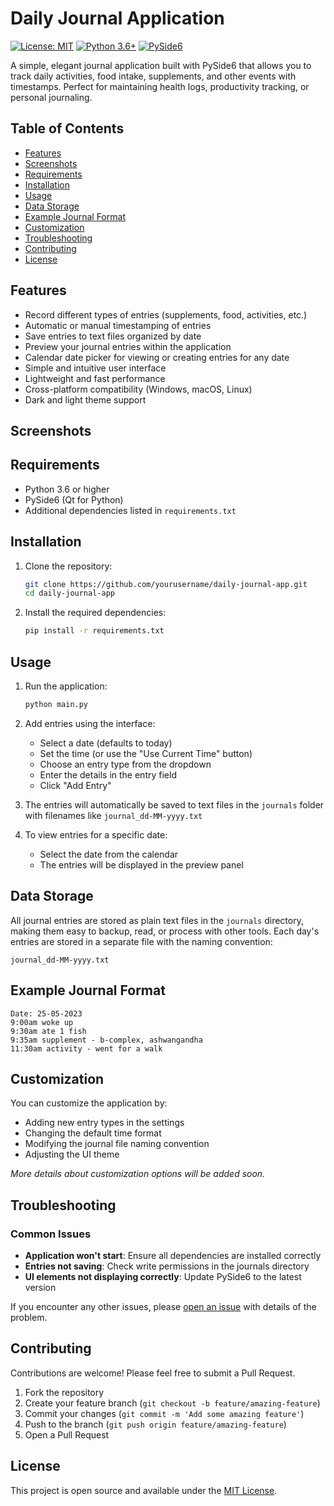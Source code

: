 # Daily Journal Application

[![License: MIT](https://img.shields.io/badge/License-MIT-yellow.svg)](https://opensource.org/licenses/MIT)
[![Python 3.6+](https://img.shields.io/badge/python-3.6+-blue.svg)](https://www.python.org/downloads/)
[![PySide6](https://img.shields.io/badge/PySide6-6.0+-green.svg)](https://wiki.qt.io/Qt_for_Python)

A simple, elegant journal application built with PySide6 that allows you to track daily activities, food intake, supplements, and other events with timestamps. Perfect for maintaining health logs, productivity tracking, or personal journaling.

## Table of Contents
- [Features](#features)
- [Screenshots](#screenshots)
- [Requirements](#requirements)
- [Installation](#installation)
- [Usage](#usage)
- [Data Storage](#data-storage)
- [Example Journal Format](#example-journal-format)
- [Customization](#customization)
- [Troubleshooting](#troubleshooting)
- [Contributing](#contributing)
- [License](#license)

## Features

- Record different types of entries (supplements, food, activities, etc.)
- Automatic or manual timestamping of entries
- Save entries to text files organized by date
- Preview your journal entries within the application
- Calendar date picker for viewing or creating entries for any date
- Simple and intuitive user interface
- Lightweight and fast performance
- Cross-platform compatibility (Windows, macOS, Linux)
- Dark and light theme support

## Screenshots



## Requirements

- Python 3.6 or higher
- PySide6 (Qt for Python)
- Additional dependencies listed in `requirements.txt`

## Installation

1. Clone the repository:
   ```bash
   git clone https://github.com/yourusername/daily-journal-app.git
   cd daily-journal-app
   ```

2. Install the required dependencies:
   ```bash
   pip install -r requirements.txt
   ```

## Usage

1. Run the application:
   ```bash
   python main.py
   ```

2. Add entries using the interface:
   - Select a date (defaults to today)
   - Set the time (or use the "Use Current Time" button)
   - Choose an entry type from the dropdown
   - Enter the details in the entry field
   - Click "Add Entry"

3. The entries will automatically be saved to text files in the `journals` folder with filenames like `journal_dd-MM-yyyy.txt`

4. To view entries for a specific date:
   - Select the date from the calendar
   - The entries will be displayed in the preview panel

## Data Storage

All journal entries are stored as plain text files in the `journals` directory, making them easy to backup, read, or process with other tools. Each day's entries are stored in a separate file with the naming convention:

```
journal_dd-MM-yyyy.txt
```

## Example Journal Format

```
Date: 25-05-2023
9:00am woke up
9:30am ate 1 fish
9:35am supplement - b-complex, ashwangandha
11:30am activity - went for a walk
```

## Customization

You can customize the application by:

- Adding new entry types in the settings
- Changing the default time format
- Modifying the journal file naming convention
- Adjusting the UI theme

*More details about customization options will be added soon.*

## Troubleshooting

### Common Issues

- **Application won't start**: Ensure all dependencies are installed correctly
- **Entries not saving**: Check write permissions in the journals directory
- **UI elements not displaying correctly**: Update PySide6 to the latest version

If you encounter any other issues, please [open an issue](https://github.com/yourusername/daily-journal-app/issues) with details of the problem.

## Contributing

Contributions are welcome! Please feel free to submit a Pull Request.

1. Fork the repository
2. Create your feature branch (`git checkout -b feature/amazing-feature`)
3. Commit your changes (`git commit -m 'Add some amazing feature'`)
4. Push to the branch (`git push origin feature/amazing-feature`)
5. Open a Pull Request

## License

This project is open source and available under the [MIT License](LICENSE). 